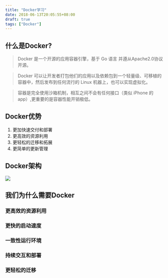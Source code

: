 ```yaml
---
title: "Docker学习"
date: 2018-06-13T20:05:55+08:00
draft: true
tags: ["Docker"]
---
```


<!--more-->
## 什么是Docker?
> Docker 是一个开源的应用容器引擎，基于 Go 语言 并遵从Apache2.0协议开源。

<!--more-->
> Docker 可以让开发者打包他们的应用以及依赖包到一个轻量级、可移植的容器中，然后发布到任何流行的 Linux 机器上，也可以实现虚拟化。

> 容器是完全使用沙箱机制，相互之间不会有任何接口（类似 iPhone 的 app）,更重要的是容器性能开销极低。

 
## Docker优势
1. 更加快速交付和部署
2. 更高效的资源利用
3. 更轻松的迁移和拓展
4. 更简单的更新管理

## Docker架构
![](http://7xv4mv.com1.z0.glb.clouddn.com/blog/2018-02-06-150930.png)

## 我们为什么需要Docker
### 更高效的资源利用
###  更快的启动速度
### 一致性运行环境
###  持续交互和部署
### 更轻松的迁移
